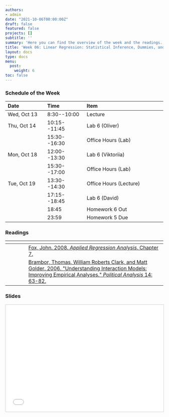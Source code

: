 ```yaml
---
authors:
- admin
date: "2021-10-06T00:00:00Z"
draft: false
featured: false
projects: []
subtitle: ''
summary: 'Here you can find the overview of the week and the readings. This week is all about categorical variables and heterogeneous effects. '
title: 'Week 06: Linear Regression: Statistical Inference, Dummies, and Interactions'
layout: docs
type: docs
menu:
  post:
    weight: 6
toc: false
---
```



### Schedule of the Week 


| <div style="width:110px;text-align:left">Date</div> | <div style="width:110px;text-align:left">Time</div> | <div style="width:240px;text-align:left">Item</div> | <div style="width:110px;text-align:left">Room</div> |<div style="width:110px;text-align:center">Material</div> |
|:------------|:-------------|:-------------------|:------------|:----:|
| Wed, Oct 13  | 8:30--10:00   | Lecture                         | A5,6 B 144  | [<i class="far fa-file-pdf fa-lg"></i>](QM_lecture06_handout.pdf)  |
| Thu, Oct 14  | 10:15--11:45 | Lab 6 (Oliver)                  | A5,6 C-108 |    [<i class="fab fa-github fa-lg"></i>](https://github.com/uni-mannheim-qm-2021/week06_ols_dummy_interaction) [<i class="fas fa-external-link-alt fa-lg"></i>](https://qm-lab06.netlify.app/)          |
|             | 15:30--16:30 | Office Hours (Lab)           | [Online](https://uni-mannheim.zoom.us/j/62493789522?pwd=M0EwaWg4Mm5xbWtTRHVLOUdteXFjdz09) |  
| Mon, Oct 18 | 12:00--13:30 | Lab 6 (Viktoriia)           | A5,6 C-108 |        [<i class="fab fa-github fa-lg"></i>](https://github.com/uni-mannheim-qm-2021/week06_ols_dummy_interaction) [<i class="fas fa-external-link-alt fa-lg"></i>](https://qm-lab06.netlify.app/)       |
|             | 15:30--17:00 | Office Hours (Lab)           | [Online](https://uni-mannheim.zoom.us/j/62493789522?pwd=M0EwaWg4Mm5xbWtTRHVLOUdteXFjdz09) |  
| Tue, Oct 19  | 13:30--14:30 | Office Hours (Lecture)                  | [Online](https://uni-mannheim.zoom.us/j/68595945348?pwd=TWtzOGdORXhMV1Q5YUZTUWVrejdwZz09) |             |
|  | 17:15--18:45 | Lab 6 (David)                  | Online |       [<i class="fab fa-github fa-lg"></i>](https://github.com/uni-mannheim-qm-2021/week06_ols_dummy_interaction)  [<i class="fas fa-external-link-alt fa-lg"></i>](https://qm-lab06.netlify.app/)         |
|   | 18:45 | Homework 6 Out                 | via Github |     [<i class="fab fa-github fa-lg"></i>](https://github.com/uni-mannheim-qm-2021?q=hw06)        |
|   | 23:59 | Homework 5 Due                 | via Github |         [<i class="fab fa-github fa-lg"></i>](https://github.com/uni-mannheim-qm-2021?q=hw05)  |



### Readings

| <div style="width:50px"></div>  | <div style="width:420px"></div>  |  <div style="width:200px"></div> |
|:---:|:---|:---:|
| <i class="fas fa-book-open"></i> | [Fox, John. 2008. *Applied Regression Analysis*. Chapter 7.](https://ilias.uni-mannheim.de/goto.php?target=file_1172094_download&client_id=ILIAS) | **Required** |
| <i class="fas fa-book-open"></i> | [Brambor, Thomas, William Roberts Clark, and Matt Golder. 2006. "Understanding Interaction Models: Improving Empirical Analyses." *Political Analysis* 14: 63-82.](https://ilias.uni-mannheim.de/goto.php?target=file_1172093_download&client_id=ILIAS) | **Required** |


### Slides

<iframe src="QM_lecture06_handout.pdf#toolbar=0" frameborder="0" marginwidth="0" marginheight="0" scrolling="no"  style="border:1px solid #CCC; border-width:1px; margin-bottom:5px; max-width: 100%;" allowfullscreen width="604.8" height="339.84">
